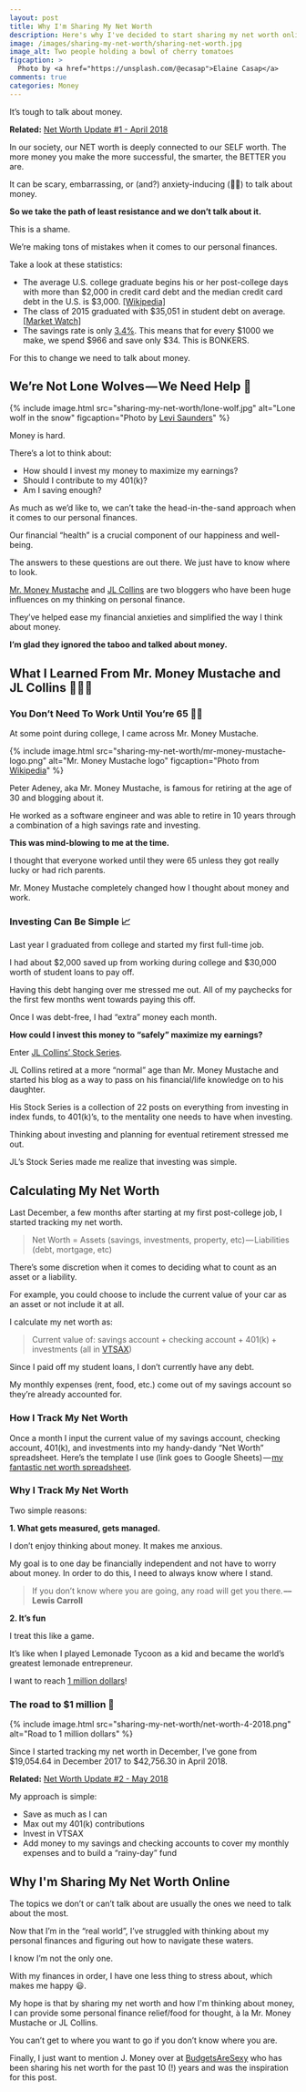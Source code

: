 ```yaml
---
layout: post
title: Why I'm Sharing My Net Worth
description: Here's why I've decided to start sharing my net worth online.
image: /images/sharing-my-net-worth/sharing-net-worth.jpg
image_alt: Two people holding a bowl of cherry tomatoes
figcaption: >
  Photo by <a href="https://unsplash.com/@ecasap">Elaine Casap</a>
comments: true
categories: Money
---
```


It’s tough to talk about money.

**Related:** [Net Worth Update #1 - April 2018](/net-worth-april-2018)

In our society, our NET worth is deeply connected to our SELF worth. The more money you make the more successful, the smarter, the BETTER you are.

It can be scary, embarrassing, or (and?) anxiety-inducing (✋🏽) to talk about money.

**So we take the path of least resistance and we don’t talk about it.**

This is a shame.

We’re making tons of mistakes when it comes to our personal finances.

Take a look at these statistics:
* The average U.S. college graduate begins his or her post-college days with more than $2,000 in credit card debt and the median credit card debt in the U.S. is $3,000. [[Wikipedia]](https://en.wikipedia.org/wiki/Credit_card_debt#Statistics)
* The class of 2015 graduated with $35,051 in student debt on average. [[Market Watch]](https://www.marketwatch.com/story/americas-growing-student-loan-debt-crisis-2016-01-15)
* The savings rate is only [3.4%](https://fred.stlouisfed.org/series/PSAVERT). This means that for every $1000 we make, we spend $966 and save only $34. This is BONKERS.

For this to change we need to talk about money.

## We’re Not Lone Wolves — We Need Help 🐺

{% include image.html src="sharing-my-net-worth/lone-wolf.jpg" alt="Lone wolf in the snow" figcaption="Photo by <a href='https://unsplash.com/@levisaunders'>Levi Saunders</a>" %}

Money is hard.

There’s a lot to think about:
* How should I invest my money to maximize my earnings?
* Should I contribute to my 401(k)?
* Am I saving enough?

As much as we’d like to, we can’t take the head-in-the-sand approach when it comes to our personal finances.

Our financial “health” is a crucial component of our happiness and well-being. 

The answers to these questions are out there. We just have to know where to look.

[Mr. Money Mustache](https://www.mrmoneymustache.com) and [JL Collins](https://www.jlcollinsnh.com) are two bloggers who have been huge influences on my thinking on personal finance.

They’ve helped ease my financial anxieties and simplified the way I think about money.

**I’m glad they ignored the taboo and talked about money.**

## What I Learned From Mr. Money Mustache and JL Collins 👨🏼‍🏫

### You Don’t Need To Work Until You’re 65 👴🏼

At some point during college, I came across Mr. Money Mustache.

{% include image.html src="sharing-my-net-worth/mr-money-mustache-logo.png" alt="Mr. Money Mustache logo" figcaption="Photo from <a href='https://en.wikipedia.org/wiki/File:Mr._Money_Mustache_Logo.png'>Wikipedia</a>" %}

Peter Adeney, aka Mr. Money Mustache, is famous for retiring at the age of 30 and blogging about it.

He worked as a software engineer and was able to retire in 10 years through a combination of a high savings rate and investing.

**This was mind-blowing to me at the time.**

I thought that everyone worked until they were 65 unless they got really lucky or had rich parents.

Mr. Money Mustache completely changed how I thought about money and work.

### Investing Can Be Simple 📈

Last year I graduated from college and started my first full-time job.

I had about $2,000 saved up from working during college and $30,000 worth of student loans to pay off.

Having this debt hanging over me stressed me out. All of my paychecks for the first few months went towards paying this off.

Once I was debt-free, I had “extra” money each month.

**How could I invest this money to “safely” maximize my earnings?**

Enter [JL Collins’ Stock Series](https://jlcollinsnh.com/stock-series).

JL Collins retired at a more “normal” age than Mr. Money Mustache and started his blog as a way to pass on his financial/life knowledge on to his daughter. 

His Stock Series is a collection of 22 posts on everything from investing in index funds, to 401(k)’s, to the mentality one needs to have when investing.

Thinking about investing and planning for eventual retirement stressed me out.

JL’s Stock Series made me realize that investing was simple.

## Calculating My Net Worth
Last December, a few months after starting at my first post-college job, I started tracking my net worth.

> Net Worth = Assets (savings, investments, property, etc) — Liabilities (debt, mortgage, etc)

There’s some discretion when it comes to deciding what to count as an asset or a liability. 

For example, you could choose to include the current value of your car as an asset or not include it at all.

I calculate my net worth as:
> Current value of: savings account + checking account + 401(k) + investments (all in [VTSAX](https://personal.vanguard.com/us/funds/snapshot?FundId=0585&FundIntExt=INT&funds_disable_redirect=true))

Since I paid off my student loans, I don’t currently have any debt. 

My monthly expenses (rent, food, etc.) come out of my savings account so they’re already accounted for.

### How I Track My Net Worth
Once a month I input the current value of my savings account, checking account, 401(k), and investments into my handy-dandy “Net Worth” spreadsheet.
Here’s the template I use (link goes to Google Sheets) — [my fantastic net worth spreadsheet](https://docs.google.com/spreadsheets/d/1jkFRzfWAM7APFpkDXb_yKSZyCHRB11g7xA3gI-zINfI/edit?usp=sharing).

### Why I Track My Net Worth
Two simple reasons:

**1. What gets measured, gets managed.**

I don’t enjoy thinking about money. It makes me anxious. 

My goal is to one day be financially independent and not have to worry about money. In order to do this, I need to always know where I stand. 

> If you don’t know where you are going, any road will get you there. **–– Lewis Carroll**

**2. It’s fun**

I treat this like a game. 

It’s like when I played Lemonade Tycoon as a kid and became the world’s greatest lemonade entrepreneur.

I want to reach [1 million dollars](https://youtu.be/l91ISfcuzDw)!

### The road to $1 million 💸
{% include image.html src="sharing-my-net-worth/net-worth-4-2018.png" alt="Road to 1 million dollars" %}

Since I started tracking my net worth in December, I’ve gone from $19,054.64 in December 2017 to $42,756.30 in April 2018.

**Related:** [Net Worth Update #2 - May 2018](/net-worth-may-2018)

My approach is simple:
* Save as much as I can 
* Max out my 401(k) contributions
* Invest in VTSAX
* Add money to my savings and checking accounts to cover my monthly expenses and to build a “rainy-day” fund

## Why I'm Sharing My Net Worth Online
The topics we don’t or can’t talk about are usually the ones we need to talk about the most.

Now that I’m in the “real world”, I’ve struggled with thinking about my personal finances and figuring out how to navigate these waters.

I know I’m not the only one.

With my finances in order, I have one less thing to stress about, which makes me happy 😃.

My hope is that by sharing my net worth and how I'm thinking about money, I can provide some personal finance relief/food for thought, à la Mr. Money Mustache or JL Collins.

You can’t get to where you want to go if you don’t know where you are.

Finally, I just want to mention J. Money over at [BudgetsAreSexy](https://budgetsaresexy.com) who has been sharing his net worth for the past 10 (!) years and was the inspiration for this post.
